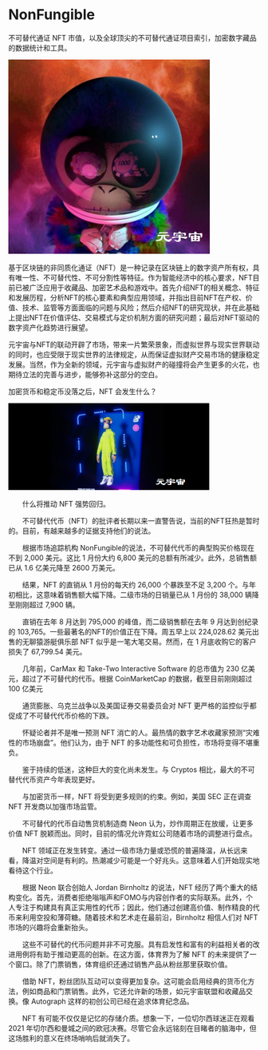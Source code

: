 # NonFungible

不可替代通证 NFT 市值，以及全球顶尖的不可替代通证项目索引，加密数字藏品的数据统计和工具。

![](c24b98112f6182f9023dce77298dc44.jpg)

基于区块链的非同质化通证（NFT）是一种记录在区块链上的数字资产所有权，具有唯一性、不可替代性、不可分割性等特征。作为智能经济中的核心要求，NFT目前已被广泛应用于收藏品、加密艺术品和游戏中。首先介绍NFT的相关概念、特征和发展历程，分析NFT的核心要素和典型应用领域，并指出目前NFT在产权、价值、技术、监管等方面面临的问题与风险；然后介绍NFT的研究现状，并在此基础上提出NFT在价值评估、交易模式与定价机制方面的研究问题；最后对NFT驱动的数字资产化趋势进行展望。

元宇宙与NFT的联动开辟了市场，带来一片繁荣景象，而虚拟世界与现实世界联动的同时，也应受限于现实世界的法律规定，从而保证虚拟财产交易市场的健康稳定发展。当然，作为全新的领域，元宇宙与虚拟财产的碰撞将会产生更多的火花，也期待立法的完善与进步，能够弥补这部分的空白。

加密货币和稳定币没落之后，NFT 会发生什么？

![](e9956550398f78666186f6edc2ad16f.png)

　　什么将推动 NFT 强势回归。

　　不可替代代币（NFT）的批评者长期以来一直警告说，当前的NFT狂热是暂时的。目前，有越来越多的证据支持他们的说法。

　　根据市场追踪机构 NonFungible的说法，不可替代代币的典型购买价格现在不到 2,000 美元。这比 1 月份大约 6,800 美元的总额有所减少。此外，总销售额已从 1.6 亿美元降至 2600 万美元。

　　结果，NFT 的直销从 1 月份的每天约 26,000 个暴跌至不足 3,200 个。与年初相比，这意味着销售额大幅下降。二级市场的日销量已从 1 月份的 38,000 辆降至刚刚超过 7,900 辆。

　　直销在去年 8 月达到 795,000 的峰值，而二级销售额在去年 9 月达到创纪录的 103,765。一些最著名的NFT的价值正在下降。周五早上以 224,028.62 美元出售的无聊猿游艇俱乐部 NFT 似乎是一笔大笔交易。然而，在 1 月底收购它的客户损失了 67,799.54 美元。

　　几年前，CarMax 和 Take-Two Interactive Software 的总市值为 230 亿美元，超过了不可替代的代币。根据 CoinMarketCap 的数据，截至目前刚刚超过 100 亿美元

　　通货膨胀、乌克兰战争以及美国证券交易委员会对 NFT 更严格的监控似乎都促成了不可替代代币价格的下跌。

　　怀疑论者并不是唯一预测 NFT 消亡的人。最热情的数字艺术收藏家预测“灾难性的市场崩盘”。他们认为，由于 NFT 的多功能性和可负担性，市场将变得不堪重负。

　　鉴于持续的低迷，这种巨大的变化尚未发生。与 Cryptos 相比，最大的不可替代代币资产今年表现更好。

　　与加密货币一样，NFT 将受到更多规则的约束。例如，美国 SEC 正在调查 NFT 开发商以加强市场监管。

　　不可替代的代币自动售货机制造商 Neon 认为，炒作周期正在放缓，让更多价值 NFT 脱颖而出。同时，目前的情况允许霓虹公司随着市场的调整进行盘点。

　　NFT 领域正在发生转变。通过一级市场力量或恐慌的普遍降温，从长远来看，降温对空间是有利的。热潮减少可能是一个好兆头。这意味着人们开始现实地看待这个行业。

　　根据 Neon 联合创始人 Jordan Birnholtz 的说法，NFT 经历了两个重大的结构变化。首先，消费者拒绝嗡嗡声和FOMO与内容创作者的实际联系。此外，个人专注于构建具有真正实用性的代币；因此，他们通过创建高价值、制作精良的代币来利用空投和薄荷糖。随着技术和艺术走在最前沿，Birnholtz 相信人们对 NFT 市场的兴趣将会重新抬头。

　　这些不可替代的代币问题并非不可克服。具有启发性和富有的利益相关者的改进用例将有助于推动更高的创新。在这方面，体育界为了解 NFT 的未来提供了一个窗口。除了门票销售，体育组织还通过销售产品从粉丝那里获取价值。

　　借助 NFT，粉丝团队互动可以变得更加复杂。这可能会启用经典的货币化方法，例如商品和门票销售。此外，它还允许新的场景，如元宇宙联盟和收藏品交换。像 Autograph 这样的初创公司已经在追求体育纪念品。

　　NFT 有可能不仅仅是记忆的存储介质。想象一下，一位切尔西球迷正在观看 2021 年切尔西和曼城之间的欧冠决赛。尽管它会永远铭刻在目睹者的脑海中，但这场胜利的意义在终场哨响后就消失了。

